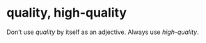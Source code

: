 ﻿# quality, high-quality

Don’t use *quality* by itself as an adjective. Always use *high-quality*.
